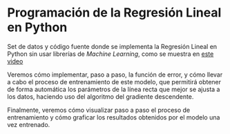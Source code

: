 # Programación de la Regresión Lineal en Python

Set de datos y código fuente donde se implementa la Regresión Lineal en Python sin usar librerías de *Machine Learning*, como se muestra en [este video](https://youtu.be/rjeCBUMrj8A)

Veremos cómo implementar, paso a paso, la función de error, y cómo llevar a cabo el proceso de entrenamiento de este modelo, que permitirá obtener de forma automática los parámetros de la línea recta que mejor se ajusta a los datos, haciendo uso del algoritmo del gradiente descendente.

Finalmente, veremos cómo visualizar paso a paso el proceso de entrenamiento y cómo graficar los resultados obtenidos por el modelo una vez entrenado.
